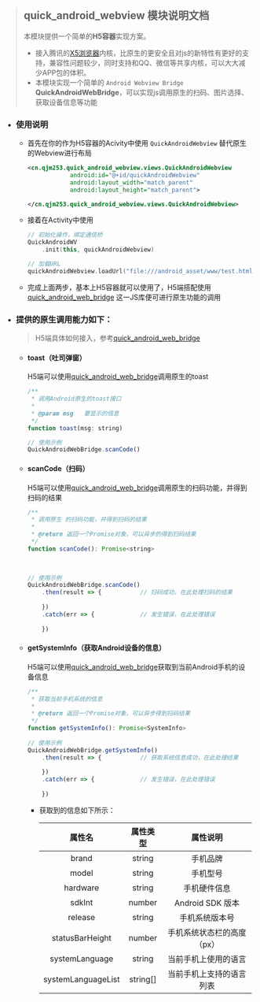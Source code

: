 > ## quick_android_webview 模块说明文档
>
> 本模块提供一个简单的**H5容器**实现方案。
>
> - 接入腾讯的[X5浏览器](https://x5.tencent.com/)内核，比原生的更安全且对js的新特性有更好的支持，兼容性问题较少，同时支持和QQ、微信等共享内核，可以大大减少APP包的体积。
> - 本模块实现一个简单的 `Android Webview Bridge` **QuickAndroidWebBridge**，可以实现js调用原生的扫码、图片选择、获取设备信息等功能



- ### 使用说明

  - 首先在你的作为H5容器的Acivity中使用 `QuickAndroidWebview` 替代原生的Webview进行布局

    ```xml
    <cn.qjm253.quick_android_webview.views.QuickAndroidWebview
                android:id="@+id/quickAndroidWebview"
                android:layout_width="match_parent"
                android:layout_height="match_parent">
    
    </cn.qjm253.quick_android_webview.views.QuickAndroidWebview>
    ```

  - 接着在Activity中使用

    ```kotlin
    // 初始化操作，绑定通信桥
    QuickAndroidWV
    	.init(this, quickAndroidWebview)
    
    // 加载URL
    quickAndroidWebview.loadUrl("file:///android_asset/www/test.html")
    ```

  - 完成上面两步，基本上H5容器就可以使用了，H5端搭配使用[quick_android_web_bridge](https://github.com/SunnyQjm/quick_android_web_bridge) 这一JS库便可进行原生功能的调用

- ### 提供的原生调用能力如下：

  > H5端具体如何接入，参考[quick_android_web_bridge](https://github.com/SunnyQjm/quick_android_web_bridge)

  - #### toast（吐司弹窗）

    H5端可以使用[quick_android_web_bridge](https://github.com/SunnyQjm/quick_android_web_bridge)调用原生的toast

    ```javascript
    /**
     * 调用Android原生的toast接口
     *
     * @param msg	要显示的信息
     */
    function toast(msg: string) 
    
    // 使用示例
    QuickAndroidWebBridge.scanCode()
    ```

  - #### scanCode（扫码）

    H5端可以使用[quick_android_web_bridge](https://github.com/SunnyQjm/quick_android_web_bridge)调用原生的扫码功能，并得到扫码的结果

    ```javascript
    /**
     * 调用原生 的扫码功能，并得到扫码的结果
     *
     * @return 返回一个Promise对象，可以异步的得到扫码结果
     */ 
    function scanCode(): Promise<string>
        
        
    
    // 使用示例
    QuickAndroidWebBridge.scanCode()
        .then(result => {			// 扫码成功，在此处理扫码的结果
        
    	})
        .catch(err => {				// 发生错误，在此处理错误
        
    	})
    ```

  - #### getSystemInfo（获取Android设备的信息）

    H5端可以使用[quick_android_web_bridge](https://github.com/SunnyQjm/quick_android_web_bridge)获取到当前Android手机的设备信息

    ```javascript
    /**
     * 获取当前手机系统的信息
     *
     * @return 返回一个Promise对象，可以异步得到扫码结果
     */
    function getSystemInfo(): Promise<SystemInfo>
        
    // 使用示例
    QuickAndroidWebBridge.getSystemInfo()
        .then(result => {			// 获取系统信息成功，在此处理结果
        
    	})
        .catch(err => {				// 发生错误，在此处理错误
        
    	})
    ```

    

    - 获取到的信息如下所示：

      |       属性名       | 属性类型 |          属性说明          |
      | :----------------: | :------: | :------------------------: |
      |       brand        |  string  |          手机品牌          |
      |       model        |  string  |          手机型号          |
      |      hardware      |  string  |        手机硬件信息        |
      |       sdkInt       |  number  |      Android SDK 版本      |
      |      release       |  string  |       手机系统版本号       |
      |  statusBarHeight   |  number  | 手机系统状态栏的高度（px） |
      |   systemLanguage   |  string  |    当前手机上使用的语言    |
      | systemLanguageList | string[] |  当前手机上支持的语言列表  |

  

